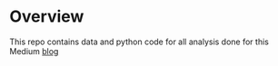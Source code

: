 <h1>Overview</h1>

This repo contains data and python code for all analysis done for this Medium [blog](https://medium.com/@gangulym23/this-is-how-you-can-analyze-any-dataset-with-the-crisp-dm-framework-cc9353f4dabe)

